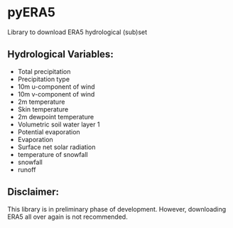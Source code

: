 # pyERA5

Library to download ERA5 hydrological (sub)set 

## Hydrological Variables:
  
  * Total precipitation
  * Precipitation type
  * 10m u-component of wind
  * 10m v-component of wind
  * 2m temperature
  * Skin temperature
  * 2m dewpoint temperature
  * Volumetric soil water layer 1
  * Potential evaporation
  * Evaporation
  * Surface net solar radiation
  * temperature of snowfall
  * snowfall
  * runoff

## Disclaimer:

This library is in preliminary phase of development. However, downloading ERA5 all over again is not recommended.    

